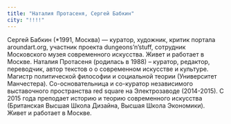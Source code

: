```yaml
---
title: "Наталия Протасеня, Сергей Бабкин"
city: "!!!!"
---
```


Сергей Бабкин (*1991, Москва) — куратор, художник, критик портала aroundart.org, участник проекта dungeons’n’stuff, сотрудник Московского музея современного искусства. Живет и работает в Москве.
Наталия Протасеня (родилась в 1988) – куратор, редактор, переводчик, автор текстов о о современном искусстве и культуре. Магистр политической философии и социальной теории (Университет Манчестера). Со-основательница и со-куратор независимого выставочного пространства red square на Электрозаводе (2014-2015). С 2015 года преподает историю и теорию современного искусства (Британская Высшая Школа Дизайна, Высшая Школа Экономики). Живет и работает в Москве.
